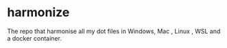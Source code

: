 # harmonize
The repo that harmonise all my dot files in Windows, Mac , Linux , WSL and a docker container.
